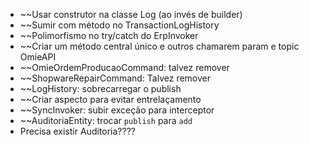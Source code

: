 * ~~Usar construtor na classe Log (ao invés de builder)
* ~~Sumir com método no TransactionLogHistory
* ~~Polimorfismo no try/catch do ErpInvoker
* ~~Criar um método central único e outros chamarem param e topic OmieAPI
* ~~OmieOrdemProducaoCommand: talvez remover
* ~~ShopwareRepairCommand: Talvez remover
* ~~LogHistory: sobrecarregar o publish
* ~~Criar aspecto para evitar entrelaçamento
* ~~SyncInvoker: subir exceção para interceptor
* ~~AuditoriaEntity: trocar `publish` para `add`
* Precisa existir Auditoria????